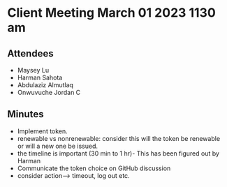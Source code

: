 # Client Meeting March 01 2023 1130 am

## Attendees

- Maysey Lu
- Harman Sahota
- Abdulaziz Almutlaq
- Onwuvuche Jordan C

## Minutes

- Implement token.
- renewable vs nonrenewable: consider this will the token be renewable or will a new one be issued.
- the timeline is important (30 min to 1 hr)- This has been figured out by Harman
- Communicate the token choice on GitHub discussion
- consider action--> timeout, log out etc.